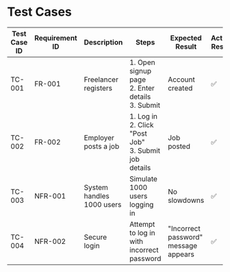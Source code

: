 # **Test Cases**

| Test Case ID | Requirement ID | Description | Steps | Expected Result | Actual Result | Status |
|-------------|---------------|-------------|-------|-----------------|---------------|--------|
| TC-001 | FR-001 | Freelancer registers | 1. Open signup page <br> 2. Enter details <br> 3. Submit | Account created | ✅ | Pass |
| TC-002 | FR-002 | Employer posts a job | 1. Log in <br> 2. Click "Post Job" <br> 3. Submit job details | Job posted | ✅ | Pass |
| TC-003 | NFR-001 | System handles 1000 users | Simulate 1000 users logging in | No slowdowns | ✅ | Pass |
| TC-004 | NFR-002 | Secure login | Attempt to log in with incorrect password | "Incorrect password" message appears | ✅ | Pass |


